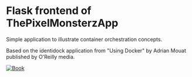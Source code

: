 Flask frontend of ThePixelMonsterzApp
=====================================

Simple application to illustrate container orchestration concepts.

Based on the identidock application from "Using Docker" by Adrian Mouat published by O'Reilly media.


[![Book](http://akamaicovers.oreilly.com/images/0636920035671/cat.gif)](http://shop.oreilly.com/product/0636920035671.do)
